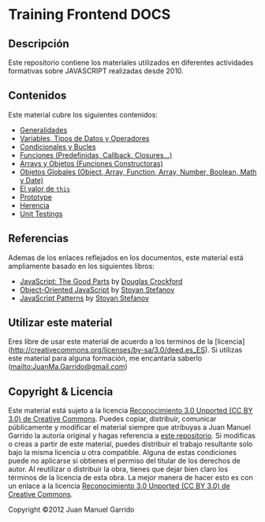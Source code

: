 # Training Frontend DOCS #

## Descripción ##

Este repositorio contiene los materiales utilizados en diferentes actividades formativas sobre JAVASCRIPT realizadas desde 2010.

## Contenidos ##

Este material cubre los siguientes contenidos:

- [Generalidades](https://github.com/juanmaguitar/training-frontend-docs/tree/master/generalidades)
- [Variables, Tipos de Datos y Operadores](https://github.com/juanmaguitar/training-frontend-docs/tree/master/variable_tipos_datos_operadores)
- [Condicionales y Bucles](https://github.com/juanmaguitar/training-frontend-docs/tree/master/condiciones_bucles)
- [Funciones (Predefinidas, Callback, Closures...)](https://github.com/juanmaguitar/training-frontend-docs/tree/master/funciones)
- [Arrays y Objetos (Funciones Constructoras)](https://github.com/juanmaguitar/training-frontend-docs/tree/master/objetos)
- [Objetos Globales (Object, Array, Function, Array, Number, Boolean, Math y Date)](https://github.com/juanmaguitar/training-frontend-docs/tree/master/objetos_globales)
- [El valor de `this`](https://github.com/juanmaguitar/training-frontend-docs/tree/master/this)
- [Prototype](https://github.com/juanmaguitar/training-frontend-docs/tree/master/prototype)
- [Herencia](https://github.com/juanmaguitar/training-frontend-docs/tree/master/herencia)
- [Unit Testings](https://github.com/juanmaguitar/training-frontend-docs/tree/master/unit_testings)

## Referencias ##

Ademas de los enlaces reflejados en los documentos, este material está ampliamente basado en los siguientes libros:

- [JavaScript: The Good Parts](http://www.amazon.com/dp/0596517742) by [Douglas Crockford](http://www.crockford.com/)
- [Object-Oriented JavaScript](http://www.amazon.com/dp/1847194141) by [Stoyan Stefanov](https://twitter.com/stoyanstefanov)
- [JavaScript Patterns](http://www.amazon.com/dp/0596806752) by [Stoyan Stefanov](https://twitter.com/stoyanstefanov)

## Utilizar este material ##

Eres libre de usar este material de acuerdo a los terminos de la [licencia] 
(http://creativecommons.org/licenses/by-sa/3.0/deed.es_ES). Si utilizas este material 
para alguna formación, me encantaría saberlo (<mailto:JuanMa.Garrido@gmail.com>)

## Copyright & Licencia ##

Este material está sujeto a la licencia [Reconocimiento 3.0 Unported (CC BY 3.0) de Creative Commons](http://creativecommons.org/licenses/by-sa/3.0/deed.es_ES). Puedes copiar, distribuir, comunicar públicamente y modificar el material siempre que atribuyas a Juan Manuel Garrido la autoría original y hagas referencia a [este repositorio](https://github.com/juanmaguitar/training-frontend-docs). Si modificas o creas a partir de este material, puedes distribuir el trabajo resultante solo bajo la misma licencia u otra compatible. Alguna de estas condiciones puede no aplicarse si obtienes el permiso del titular de los derechos de autor.  Al reutilizar o distribuir la obra, tienes que dejar bien claro los términos de la licencia de esta obra. La mejor manera de hacer esto es con un enlace a la licencia [Reconocimiento 3.0 Unported (CC BY 3.0) de Creative Commons](http://creativecommons.org/licenses/by-sa/3.0/deed.es_ES). 

Copyright &copy;2012 Juan Manuel Garrido 


